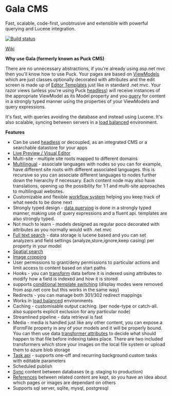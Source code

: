 # Gala CMS
Fast, scalable, code-first, unobtrusive and extensible with powerful querying and Lucene integration.

[![Build status](https://ci.appveyor.com/api/projects/status/7d984nlou8fxw0hq?svg=true)](https://ci.appveyor.com/project/yohsii/puck-cms)

[Wiki](https://github.com/yohsii/puck-cms/wiki)

**Why use Gala (formerly known as Puck CMS)**

There are no unnecessary abstractions, if you're already using asp.net mvc then you'll know how to use Puck. Your pages are based on [ViewModels](https://github.com/yohsii/puck-cms/wiki/Creating-ViewModels) which are just classes optionally decorated with attributes and the edit screen is made up of [Editor Templates](https://github.com/yohsii/puck-cms/wiki/Editor-templates) just like in standard .net mvc. Your razor views (unless you're using Puck [headless](https://github.com/yohsii/puck-cms/wiki/Working-with-a-Headless-approach)) will receive instances of the appropriate ViewModel as its Model property and you [query](https://github.com/yohsii/puck-cms/wiki/Querying-for-content) for content in a strongly typed manner using the properties of your ViewModels and query expressions.

It's fast, with queries avoiding the database and instead using Lucene. It's also scalable, syncing between servers in a [load balanced](https://github.com/yohsii/puck-cms/wiki/Load-Balancing) environment.

**Features**

- Can be used [headless](https://github.com/yohsii/puck-cms/wiki/Working-with-a-Headless-approach) or decoupled, as an integrated CMS or a searchable datastore for your apps
- [Live Preview / Visual Editor](https://github.com/yohsii/puck-cms/wiki/Live-Preview,-Visual-Editor)
- Multi-site - multiple site roots mapped to different domains
- [Multilingual](https://github.com/yohsii/puck-cms/wiki/Multilingual-support) - associate languages with nodes so you can for example, have different site roots with different associated languages. this is recursive so you can associate different languages to nodes further down the hierarchy if necessary. Each content node may also have translations, opening up the possibility for 1:1 and multi-site approaches to multilingual websites.
- Customizable and flexible [workflow system](https://github.com/yohsii/puck-cms/wiki/Custom-Workflows) helping you keep track of what needs to be done next
- Strongly typed design - [data querying](https://github.com/yohsii/puck-cms/wiki/Querying-for-content) is done in a strongly typed manner, making use of query expressions and a fluent api. templates are also strongly typed.
- Not much to learn - models designed as regular poco decorated with attributes as you normally would with .net mvc
- [Full text search](https://github.com/yohsii/puck-cms/wiki/Querying-for-content) - data storage is lucene based and you can set analyzers and field settings (analyze,store,ignore,keep casing) per property in your model
- [Spatial search](https://github.com/yohsii/puck-cms/wiki/Querying-for-content#geo-queries)
- [Image cropping](https://www.youtube.com/watch?v=jlPDws8L_FE&t=1s)
- User permissions to grant/deny permissions to particular actions and limit access to content based on start paths
- Hooks - you can [transform](https://github.com/yohsii/puck-cms/wiki/Handling-Images-and-Files-with-property-Transformers) data before it is indexed using attributes to modify how a field is indexed and how it is stored
- supports [conditional template switching](https://github.com/yohsii/puck-cms/wiki/Display-Modes) (display modes were removed from asp.net core but this works in the same way)
- Redirects - you can manage both 301/302 redirect mappings
- Works in [load balanced](https://github.com/yohsii/puck-cms/wiki/Load-Balancing) environments
- Caching - customisable output caching. (per node-type or catch-all. also supports explicit exclusion for any particular node)
- Streamlined pipeline - data retrieval is fast
- Media - media is handled just like any other content, you can expose a IFormFile property in any of your models and it will be properly bound. You can then use data [transformer attributes](https://github.com/yohsii/puck-cms/wiki/Handling-Images-and-Files-with-property-Transformers) to decide what should happen to that file before indexing takes place. There are two included transformers which store your images on the local file system or upload them to azure blob storage
- [Task api](https://github.com/yohsii/puck-cms/wiki/Background-tasks) - supports one-off and recurring background custom tasks with editable parameters
- Scheduled publish
- [Sync](https://github.com/yohsii/puck-cms/wiki/Syncing-content-between-different-databases) content between databases (e.g. staging to production)
- [References](https://github.com/yohsii/puck-cms/wiki/Keeping-references-between-pages-to-track-dependencies-of-content) between related content are kept, so you have an idea about which pages or images are dependant on others
- Supports sql server, sqlite, mysql, postgresql


